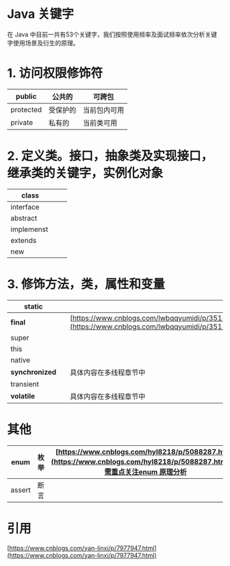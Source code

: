 # Java 关键字

在 Java 中目前一共有53个关键字，我们按照使用频率及面试频率依次分析关键字使用场景及衍生的原理。
<a name="FcaQs"></a>
# 1. 访问权限修饰符



| public | 公共的 | 可跨包 |
| --- | --- | --- |
| protected | 受保护的 | 当前包内可用 |
| private | 私有的 | 当前类可用 |

<a name="idXew"></a>
# 2. 定义类。接口，抽象类及实现接口，继承类的关键字，实例化对象
| class |  |  |
| --- | --- | --- |
| interface |  |  |
| abstract  |  |  |
| implemenst  |  |  |
| extends  |  |  |
| new  |  |  |

<a name="uVwPA"></a>
# 3. 修饰方法，类，属性和变量



| **static** |  |  |
| --- | --- | --- |
| **final** |  | [https://www.cnblogs.com/lwbqqyumidi/p/3513047.html](https://www.cnblogs.com/lwbqqyumidi/p/3513047.html) |
| super |  |  |
| this |  |  |
| native |  |  |
| **synchronized** |  | 具体内容在多线程章节中 |
| transient |  |  |
| **volatile** |  | 具体内容在多线程章节中 |

<a name="jdPD8"></a>
# 其他
| **enum** | 枚举 | [https://www.cnblogs.com/hyl8218/p/5088287.html](https://www.cnblogs.com/hyl8218/p/5088287.html) ，需重点关注enum 原理分析 |
| --- | --- | --- |
| assert | 断言 |  |

<a name="7HVB8"></a>
# 引用
[https://www.cnblogs.com/yan-linxi/p/7977947.html](https://www.cnblogs.com/yan-linxi/p/7977947.html)
